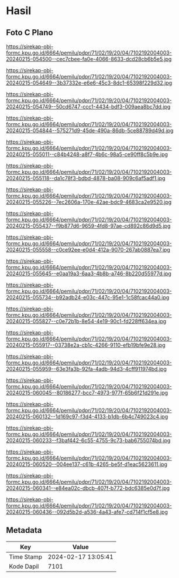 # Hasil

## Foto C Plano

https://sirekap-obj-formc.kpu.go.id/6664/pemilu/pdpr/71/02/19/20/04/7102192004003-20240215-054500--cec7cbee-fa0e-4066-8633-dcd28cb6b5e5.jpg

https://sirekap-obj-formc.kpu.go.id/6664/pemilu/pdpr/71/02/19/20/04/7102192004003-20240215-054649--3b37332e-e6e6-45c3-8dc1-65398f229d32.jpg

https://sirekap-obj-formc.kpu.go.id/6664/pemilu/pdpr/71/02/19/20/04/7102192004003-20240215-054749--50cd6747-ccc1-4434-bdf3-009aea8bc7dd.jpg

https://sirekap-obj-formc.kpu.go.id/6664/pemilu/pdpr/71/02/19/20/04/7102192004003-20240215-054844--575271d9-45de-490a-86db-5ce88789d49d.jpg

https://sirekap-obj-formc.kpu.go.id/6664/pemilu/pdpr/71/02/19/20/04/7102192004003-20240215-055011--c84b4248-a8f7-4b6c-98a5-ce90ff8c5b9e.jpg

https://sirekap-obj-formc.kpu.go.id/6664/pemilu/pdpr/71/02/19/20/04/7102192004003-20240215-055118--da1c78f3-bdbd-4878-ba08-909c6af5adf1.jpg

https://sirekap-obj-formc.kpu.go.id/6664/pemilu/pdpr/71/02/19/20/04/7102192004003-20240215-055226--7ec2606a-170e-42ae-bdc9-4683ca2e9520.jpg

https://sirekap-obj-formc.kpu.go.id/6664/pemilu/pdpr/71/02/19/20/04/7102192004003-20240215-055437--f9b877d6-9659-4fd8-97ae-cd892c86d9d5.jpg

https://sirekap-obj-formc.kpu.go.id/6664/pemilu/pdpr/71/02/19/20/04/7102192004003-20240215-055558--c0ce92ee-e0d4-412a-9070-267ab0887ea7.jpg

https://sirekap-obj-formc.kpu.go.id/6664/pemilu/pdpr/71/02/19/20/04/7102192004003-20240215-055645--e0aa19a3-6aa3-4b8b-a746-8b220d55977d.jpg

https://sirekap-obj-formc.kpu.go.id/6664/pemilu/pdpr/71/02/19/20/04/7102192004003-20240215-055734--b92adb24-e03c-447c-95e1-1c58fcac44a0.jpg

https://sirekap-obj-formc.kpu.go.id/6664/pemilu/pdpr/71/02/19/20/04/7102192004003-20240215-055827--c0e72b1b-8e54-4e19-90c1-fd228ff634ea.jpg

https://sirekap-obj-formc.kpu.go.id/6664/pemilu/pdpr/71/02/19/20/04/7102192004003-20240215-055917--03738e2a-cb1c-4266-9110-efb19bfe9e28.jpg

https://sirekap-obj-formc.kpu.go.id/6664/pemilu/pdpr/71/02/19/20/04/7102192004003-20240215-055959--63e3fa3b-92fa-4adb-94d3-4cff911974bd.jpg

https://sirekap-obj-formc.kpu.go.id/6664/pemilu/pdpr/71/02/19/20/04/7102192004003-20240215-060045--80186277-bcc7-4973-977f-65b6f21d291e.jpg

https://sirekap-obj-formc.kpu.go.id/6664/pemilu/pdpr/71/02/19/20/04/7102192004003-20240215-060132--1d169c97-f3d4-4133-b1db-6b4c749023c4.jpg

https://sirekap-obj-formc.kpu.go.id/6664/pemilu/pdpr/71/02/19/20/04/7102192004003-20240215-060233--f3baf442-6c55-4755-9c73-bab6755074bd.jpg

https://sirekap-obj-formc.kpu.go.id/6664/pemilu/pdpr/71/02/19/20/04/7102192004003-20240215-060520--004ee137-c61b-4265-be5f-d1eac5623611.jpg

https://sirekap-obj-formc.kpu.go.id/6664/pemilu/pdpr/71/02/19/20/04/7102192004003-20240215-060341--e84ea02c-dbcb-407f-b772-bdc6385e0d7f.jpg

https://sirekap-obj-formc.kpu.go.id/6664/pemilu/pdpr/71/02/19/20/04/7102192004003-20240215-060436--092d5b2d-a536-4a43-afe7-cd714f1cf5e8.jpg


## Metadata

| Key        | Value               |
| ---------- | ------------------- |
| Time Stamp | 2024-02-17 13:05:41 |
| Kode Dapil | 7101                |



